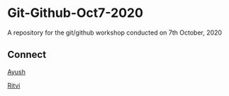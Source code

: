 # Git-Github-Oct7-2020
A repository for the git/github workshop conducted on 7th October, 2020 


## Connect
[Ayush](https://twitter.com/ayushb_tweets)

[Ritvi](ww.instagram.com/frenzy.wors)